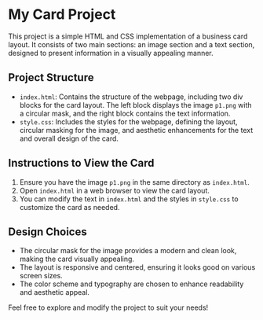 # My Card Project

This project is a simple HTML and CSS implementation of a business card layout. It consists of two main sections: an image section and a text section, designed to present information in a visually appealing manner.

## Project Structure

- `index.html`: Contains the structure of the webpage, including two div blocks for the card layout. The left block displays the image `p1.png` with a circular mask, and the right block contains the text information.
- `style.css`: Includes the styles for the webpage, defining the layout, circular masking for the image, and aesthetic enhancements for the text and overall design of the card.

## Instructions to View the Card

1. Ensure you have the image `p1.png` in the same directory as `index.html`.
2. Open `index.html` in a web browser to view the card layout.
3. You can modify the text in `index.html` and the styles in `style.css` to customize the card as needed.

## Design Choices

- The circular mask for the image provides a modern and clean look, making the card visually appealing.
- The layout is responsive and centered, ensuring it looks good on various screen sizes.
- The color scheme and typography are chosen to enhance readability and aesthetic appeal.

Feel free to explore and modify the project to suit your needs!